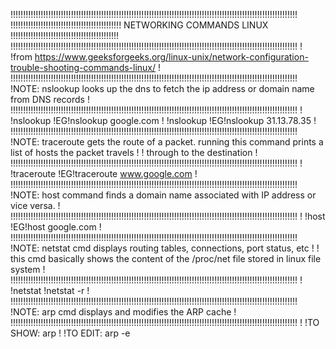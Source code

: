 !!!!!!!!!!!!!!!!!!!!!!!!!!!!!!!!!!!!!!!!!!!!!!!!!!!!!!!!!!!!!!!!!!!!!!!!!!!!!!!!!!!!!!!!!!!!!!!!!!!!!!!!!!!!!!!!!!
!!!!!!!!!!!!!!!!!!!!!!!!!!!!!!!!!!!!!!!!!!!! NETWORKING COMMANDS LINUX !!!!!!!!!!!!!!!!!!!!!!!!!!!!!!!!!!!!!!!!!!!
!!!!!!!!!!!!!!!!!!!!!!!!!!!!!!!!!!!!!!!!!!!!!!!!!!!!!!!!!!!!!!!!!!!!!!!!!!!!!!!!!!!!!!!!!!!!!!!!!!!!!!!!!!!!!!!!!!
!
!from https://www.geeksforgeeks.org/linux-unix/network-configuration-trouble-shooting-commands-linux/
!
!!!!!!!!!!!!!!!!!!!!!!!!!!!!!!!!!!!!!!!!!!!!!!!!!!!!!!!!!!!!!!!!!!!!!!!!!!!!!!!!!!!!!!!!!!!!!!!!!!!!!!!!!!!!!!!!!!
!NOTE: nslookup looks up the dns to fetch the ip address or domain name from DNS records                         !
!!!!!!!!!!!!!!!!!!!!!!!!!!!!!!!!!!!!!!!!!!!!!!!!!!!!!!!!!!!!!!!!!!!!!!!!!!!!!!!!!!!!!!!!!!!!!!!!!!!!!!!!!!!!!!!!!!
!
!nslookup <domain>
!EG!nslookup google.com
!
!nslookup <ip address>
!EG!nslookup 31.13.78.35
!
!!!!!!!!!!!!!!!!!!!!!!!!!!!!!!!!!!!!!!!!!!!!!!!!!!!!!!!!!!!!!!!!!!!!!!!!!!!!!!!!!!!!!!!!!!!!!!!!!!!!!!!!!!!!!!!!!!
!NOTE: traceroute gets the route of a packet. running this command prints a list of hosts the packet travels     !
!      through to the destination                                                                                !
!!!!!!!!!!!!!!!!!!!!!!!!!!!!!!!!!!!!!!!!!!!!!!!!!!!!!!!!!!!!!!!!!!!!!!!!!!!!!!!!!!!!!!!!!!!!!!!!!!!!!!!!!!!!!!!!!!
!
!traceroute <domain>
!EG!traceroute www.google.com
!
!!!!!!!!!!!!!!!!!!!!!!!!!!!!!!!!!!!!!!!!!!!!!!!!!!!!!!!!!!!!!!!!!!!!!!!!!!!!!!!!!!!!!!!!!!!!!!!!!!!!!!!!!!!!!!!!!!
!NOTE: host command finds a domain name associated with IP address or vice versa.                                !
!!!!!!!!!!!!!!!!!!!!!!!!!!!!!!!!!!!!!!!!!!!!!!!!!!!!!!!!!!!!!!!!!!!!!!!!!!!!!!!!!!!!!!!!!!!!!!!!!!!!!!!!!!!!!!!!!!
!
!host <domain name or IP Address>
!EG!host google.com
!
!!!!!!!!!!!!!!!!!!!!!!!!!!!!!!!!!!!!!!!!!!!!!!!!!!!!!!!!!!!!!!!!!!!!!!!!!!!!!!!!!!!!!!!!!!!!!!!!!!!!!!!!!!!!!!!!!!
!NOTE: netstat cmd displays routing tables, connections, port status, etc                                        !
!      this cmd basically shows the content of the /proc/net file stored in linux file system                    !
!!!!!!!!!!!!!!!!!!!!!!!!!!!!!!!!!!!!!!!!!!!!!!!!!!!!!!!!!!!!!!!!!!!!!!!!!!!!!!!!!!!!!!!!!!!!!!!!!!!!!!!!!!!!!!!!!!
!
!netstat
!netstat -r
!
!!!!!!!!!!!!!!!!!!!!!!!!!!!!!!!!!!!!!!!!!!!!!!!!!!!!!!!!!!!!!!!!!!!!!!!!!!!!!!!!!!!!!!!!!!!!!!!!!!!!!!!!!!!!!!!!!!
!NOTE: arp cmd displays and modifies the ARP cache                                                               !
!!!!!!!!!!!!!!!!!!!!!!!!!!!!!!!!!!!!!!!!!!!!!!!!!!!!!!!!!!!!!!!!!!!!!!!!!!!!!!!!!!!!!!!!!!!!!!!!!!!!!!!!!!!!!!!!!!
!
!TO SHOW:
arp
!
!TO EDIT: 
arp -e
